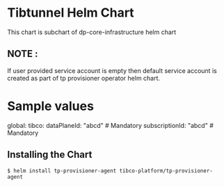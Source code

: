 # Tibtunnel Helm Chart
This chart is subchart of dp-core-infrastructure helm chart

## NOTE :
If user provided service account is empty then default service account is created as part of tp provisioner operator helm chart.

# Sample values
global:
  tibco:
    dataPlaneId: "abcd" # Mandatory
    subscriptionId: "abcd" # Mandatory

## Installing the Chart

```console
$ helm install tp-provisioner-agent tibco-platform/tp-provisioner-agent
